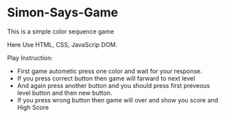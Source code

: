 # Simon-Says-Game
This is a simple color sequence game

Here Use HTML, CSS, JavaScrip DOM.

Play Instruction:
* First game autometic press one color and wait for your response.
* If you press correct button then game will farward to next level
* And again press another button and you should press first preveous level button and then new button.
* If you press wrong button then game will over and show you score and High Score